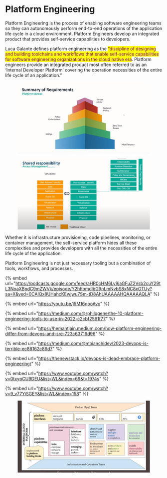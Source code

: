 # Platform Engineering

Platform Engineering is the process of enabling software engineering teams so they can autonomously perform end-to-end operations of the application life cycle in a cloud environment. Platform Engineers develop an integrated product that provides self-service capabilities to developers.&#x20;

Luca Galante defines platform engineering as the <mark style="color:purple;">“discipline of designing and building toolchains and workflows that enable self-service capabilities for software engineering organizations in the cloud native era</mark>. Platform engineers provide an integrated product most often referred to as an ‘Internal Developer Platform’ covering the operation necessities of the entire life cycle of an application.”

<figure><img src="../../.gitbook/assets/image (1) (1) (1) (1).png" alt=""><figcaption></figcaption></figure>

<figure><img src="../../.gitbook/assets/image (191).png" alt=""><figcaption></figcaption></figure>

Whether it is infrastructure provisioning, code pipelines, monitoring, or container management, the self-service platform hides all these complexities and provides developers with all the necessities of the entire life cycle of the application.&#x20;

Platform Engineering is not just‌ necessary tooling but a combination of tools, workflows, and processes.

{% embed url="https://podcasts.google.com/feed/aHR0cHM6Ly9jaGFuZ2Vsb2cuY29tL3NoaXBpdC9mZWVk/episode/Y2hhbmdlbG9nLmNvbS8xNC8xOTUy?sa=X&ved=0CAIQx8UHahcKEwjwu7Sm-tD8AhUAAAAAHQAAAAAQLA" %}

{% embed url="https://youtu.be/j5M16qooAvo" %}

{% embed url="https://medium.com/@rphilogene/the-10-platform-engineering-tools-to-use-in-2022-c2cbf2561f77" %}

{% embed url="https://hemantjain.medium.com/how-platform-engineering-differ-from-devops-and-sre-723c63716d96" %}

{% embed url="https://medium.com/@mbianchidev/2023-devops-is-terrible-ec88162c86d7" %}

{% embed url="https://thenewstack.io/devops-is-dead-embrace-platform-engineering/" %}

{% embed url="https://www.youtube.com/watch?v=0txypCU9DEU&list=WL&index=69&t=1974s" %}

{% embed url="https://www.youtube.com/watch?v=9_v77YiSGEY&list=WL&index=158" %}

<figure><img src="../../.gitbook/assets/image (1) (1) (1) (1) (1) (1).png" alt=""><figcaption></figcaption></figure>
